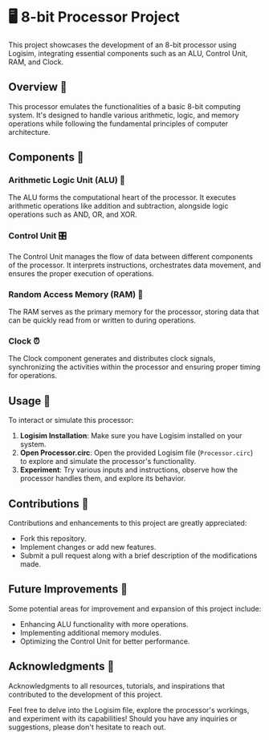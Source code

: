 # 🖥️ 8-bit Processor Project

This project showcases the development of an 8-bit processor using Logisim, integrating essential components such as an ALU, Control Unit, RAM, and Clock.

## Overview 🌟

This processor emulates the functionalities of a basic 8-bit computing system. It's designed to handle various arithmetic, logic, and memory operations while following the fundamental principles of computer architecture.

## Components 🧩

### Arithmetic Logic Unit (ALU) 🧮

The ALU forms the computational heart of the processor. It executes arithmetic operations like addition and subtraction, alongside logic operations such as AND, OR, and XOR.

### Control Unit 🎛️

The Control Unit manages the flow of data between different components of the processor. It interprets instructions, orchestrates data movement, and ensures the proper execution of operations.

### Random Access Memory (RAM) 📝

The RAM serves as the primary memory for the processor, storing data that can be quickly read from or written to during operations.

### Clock ⏰

The Clock component generates and distributes clock signals, synchronizing the activities within the processor and ensuring proper timing for operations.

## Usage 🚀

To interact or simulate this processor:

1. **Logisim Installation**: Make sure you have Logisim installed on your system.
2. **Open Processor.circ**: Open the provided Logisim file (`Processor.circ`) to explore and simulate the processor's functionality.
3. **Experiment**: Try various inputs and instructions, observe how the processor handles them, and explore its behavior.

## Contributions 🤝

Contributions and enhancements to this project are greatly appreciated:
- Fork this repository.
- Implement changes or add new features.
- Submit a pull request along with a brief description of the modifications made.

## Future Improvements 🚧

Some potential areas for improvement and expansion of this project include:
- Enhancing ALU functionality with more operations.
- Implementing additional memory modules.
- Optimizing the Control Unit for better performance.

## Acknowledgments 🙏

Acknowledgments to all resources, tutorials, and inspirations that contributed to the development of this project.

Feel free to delve into the Logisim file, explore the processor's workings, and experiment with its capabilities! Should you have any inquiries or suggestions, please don't hesitate to reach out.
